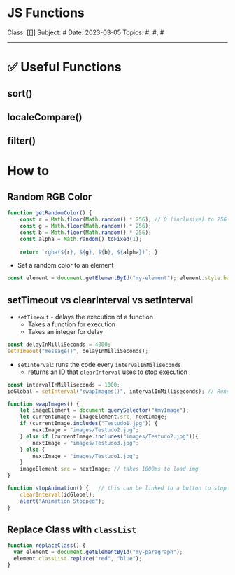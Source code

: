 #  JS Functions
Class: [[]]
Subject: #
Date: 2023-03-05
Topics: #, #, # 

---

# ✅ Useful Functions


## sort()

## localeCompare()


## filter()




# How to

## Random RGB Color
```js
function getRandomColor() { 
	const r = Math.floor(Math.random() * 256); // 0 (inclusive) to 256 (exclusive)
	const g = Math.floor(Math.random() * 256); 
	const b = Math.floor(Math.random() * 256);
	const alpha = Math.random().toFixed(1);
	
	return `rgba(${r}, ${g}, ${b}, ${alpha})`; }
```
- Set a random color to an element
```js
const element = document.getElementById("my-element"); element.style.backgroundColor = getRandomColor();
```


## setTimeout vs clearInterval vs setInterval
- `setTimeout` - delays the execution of a function
	- Takes a function for execution
	- Takes an integer for delay
```js
const delayInMilliSeconds = 4000;
setTimeout("message()", delayInMilliSeconds);
```

- `setInterval`: runs the code every `intervalInMiliseconds`
	- returns an ID that `clearInterval` uses to stop execution
```js
const intervalInMilliseconds = 1000;
idGlobal = setInterval("swapImages()", intervalInMilliseconds); // Runs swapImages() every 1s

function swapImages() {
	let imageElement = document.querySelector("#myImage");
	let currentImage = imageElement.src, nextImage;
	if (currentImage.includes("Testudo1.jpg")) {
		nextImage = "images/Testudo2.jpg";
	} else if (currentImage.includes("images/Testudo2.jpg")){
		nextImage = "images/Testudo3.jpg";
	} else {
		nextImage = "images/Testudo1.jpg";
	}
	imageElement.src = nextImage; // takes 1000ms to load img
}

function stopAnimation() {   // this can be linked to a button to stop interval
	clearInterval(idGlobal);
	alert("Animation Stopped");
}
```

## Replace Class with `classList`

```javascript
function replaceClass() { 
  var element = document.getElementById("my-paragraph");
  element.classList.replace("red", "blue"); 
}
```

